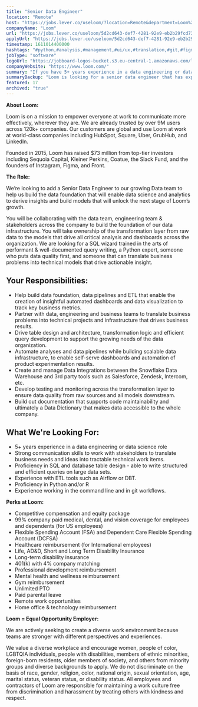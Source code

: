 ```yaml
---
title: "Senior Data Engineer"
location: "Remote"
host: "https://jobs.lever.co/useloom/?location=Remote&department=Loom%20Team&team=Engineering"
companyName: "Loom"
url: "https://jobs.lever.co/useloom/5d2cd643-def7-4281-92e9-eb2b29fcd734"
applyUrl: "https://jobs.lever.co/useloom/5d2cd643-def7-4281-92e9-eb2b29fcd734/apply"
timestamp: 1611014400000
hashtags: "#python,#analysis,#management,#ui/ux,#translation,#git,#figma,#monitoring"
jobType: "software"
logoUrl: "https://jobboard-logos-bucket.s3.eu-central-1.amazonaws.com/loom"
companyWebsite: "https://www.loom.com/"
summary: "If you have 5+ years experience in a data engineering or data science role, Loom is looking for someone with your skillset."
summaryBackup: "Loom is looking for a senior data engineer that has experience in: #python, #ui/ux, #translation."
featured: 17
archived: "true"
---
```


**About Loom:**

Loom is on a mission to empower everyone at work to communicate more effectively, wherever they are. We are already trusted by over 9M users across 120k+ companies. Our customers are global and use Loom at work at world-class companies including HubSpot, Square, Uber, GrubHub, and LinkedIn.

Founded in 2015, Loom has raised $73 million from top-tier investors including Sequoia Capital, Kleiner Perkins, Coatue, the Slack Fund, and the founders of Instagram, Figma, and Front.

**The Role:**

We’re looking to add a Senior Data Engineer to our growing Data team to help us build the data foundation that will enable data science and analytics to derive insights and build models that will unlock the next stage of Loom’s growth.  

You will be collaborating with the data team, engineering team & stakeholders across the company to build the foundation of our data infrastructure. You will take ownership of the transformation layer from raw data to the models that drive all critical analysis and dashboards across the organization. We are looking for a SQL wizard trained in the arts of performant & well-documented query writing, a Python expert, someone who puts data quality first, and someone that can translate business problems into technical models that drive actionable insight. 

## Your Responsibilities:

*   Help build data foundation, data pipelines and ETL that enable the creation of insightful automated dashboards and data visualization to track key business metrics.
*   Partner with data, engineering and business teams to translate business problems into technical projects and infrastructure that drives business results.
*   Drive table design and architecture, transformation logic and efficient query development to support the growing needs of the data organization.
*   Automate analyses and data pipelines while building scalable data infrastructure, to enable self-serve dashboards and automation of product experimentation results.
*   Create and manage Data Integrations between the Snowflake Data Warehouse and 3rd party tools such as Salesforce, Zendesk, Intercom, etc.
*   Develop testing and monitoring across the transformation layer to ensure data quality from raw sources and all models downstream.
*   Build out documentation that supports code maintainability and ultimately a Data Dictionary that makes data accessible to the whole company.  

## What We're Looking For:

*   5+ years experience in a data engineering or data science role
*   Strong communication skills to work with stakeholders to translate business needs and ideas into tractable technical work items.
*   Proficiency in SQL and database table design - able to write structured and efficient queries on large data sets.
*   Experience with ETL tools such as Airflow or DBT.
*   Proficiency in Python and/or R
*   Experience working in the command line and in git workflows.

**Perks at Loom:**

* Competitive compensation and equity package
* 99% company paid medical, dental, and vision coverage for employees and dependents (for US employees)
* Flexible Spending Account (FSA) and Dependent Care Flexible Spending Account (DCFSA)
* Healthcare reimbursement (for International employees) 
* Life, AD&D, Short and Long Term Disability Insurance
* Long-term disability insurance
* 401(k) with 4% company matching
* Professional development reimbursement
* Mental health and wellness reimbursement
* Gym reimbursement
* Unlimited PTO 
* Paid parental leave
* Remote work opportunities 
* Home office & technology reimbursement

**Loom = Equal Opportunity Employer:**

We are actively seeking to create a diverse work environment because teams are stronger with different perspectives and experiences.

We value a diverse workplace and encourage women, people of color, LGBTQIA individuals, people with disabilities, members of ethnic minorities, foreign-born residents, older members of society, and others from minority groups and diverse backgrounds to apply. We do not discriminate on the basis of race, gender, religion, color, national origin, sexual orientation, age, marital status, veteran status, or disability status. All employees and contractors of Loom are responsible for maintaining a work culture free from discrimination and harassment by treating others with kindness and respect.
